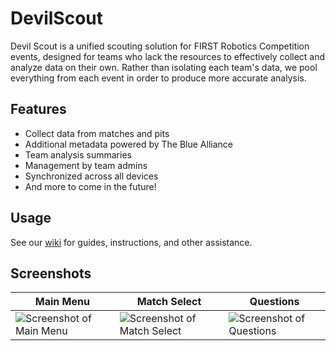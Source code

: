# DevilScout

Devil Scout is a unified scouting solution for FIRST Robotics Competition events, designed for teams who lack the resources to effectively collect and analyze data on their own. Rather than isolating each team's data, we pool everything from each event in order to produce more accurate analysis.

## Features

- Collect data from matches and pits
- Additional metadata powered by The Blue Alliance
- Team analysis summaries
- Management by team admins
- Synchronized across all devices
- And more to come in the future!

## Usage

See our [wiki](https://github.com/Team1559/DevilScout/wiki) for guides, instructions, and other assistance.

## Screenshots

| Main Menu | Match Select | Questions |
|-|-|-|
| ![Screenshot of Main Menu](https://github.com/Team1559/DevilScout/assets/89086035/3ca4cbf7-5858-45e1-b8ee-32963d2a4a4a) | ![Screenshot of Match Select](https://github.com/Team1559/DevilScout/assets/89086035/12109250-f9eb-431c-a2d1-6fad0d93be59) | ![Screenshot of Questions](https://github.com/Team1559/DevilScout/assets/89086035/0aa8f7ca-e3e9-46da-b4b6-bca24cb95c5d) |
